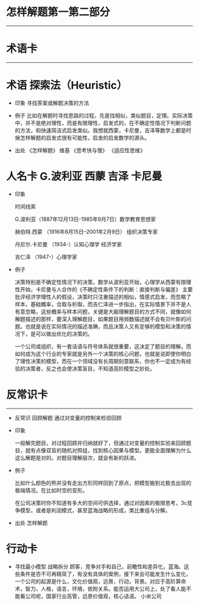 # 怎样解题第一第二部分
---

# 术语卡

---

# 术语 探索法（Heuristic）

- 印象  寻找答案或解题决策的方法

- 例子  比如在解题时寻找思路的过程，先是找相似，类似题目，定理。实际决策中，并不是绝对理性，而是有限理性，启发式的，在不确定性情况下判断问题的方法，和快速简洁式启发类似。我想就西蒙，卡尼曼，吉泽等数学上都是时候怎样解题的启发式很有可能性，启发的启发数学的源头。

- 出处  《怎样解题》 维基 《思考快与慢》  《适应性思维》


# 人名卡 G.波利亚 西蒙 吉泽 卡尼曼 
   
  - 印象 
  
    时间线索 

    G.波利亚（1887年12月13日-1985年9月7日）数学教育思想家
  
    赫伯特.西蒙  （1916年6月15日–2001年2月9日）  组织决策专家 
 
    丹尼尔.卡尼曼 （1934-）认知心理学 经济学家 
 
    吉仁泽 （1947-）心理学家 
 - 例子

     决策特别是不确定性情况下的决策，数学从波利亚开始，心理学从西蒙有限理性开始，卡尼曼与人合作的《不确定性条件下的判断：直接判断与偏差》 主要批评经济学理性人的假设，决策时只注重描述的相似，情感式启发，而忽略了样本，基础概率，合取与析取，而吉仁泽进一步指出，在实际情景下并不是人有意忽略，这些概率与样本问题，关键是大脑理解题目的方式不同，就像如何解题描述的那样，要深入理解题目，如果题目用频数描述就不会有贝叶斯的问题。也就是说在实际情况的描述准确，而且决策人又有足够的模型和决策的情况下，是可以做出优化的决策的。

     一个公司或组织，有一套话语与符号体系就很重要，这决定了题目的理解。而如何成为这个行业的专家就是另外一个决策的核心问题，也就是说即使你明白了理性决策的模型，而在一个领域没有长周期刻意联系，你也不一定成为有经验的决策者，反之也会使决策盲目，不知道高阶模型之妙处。

#  反常识卡

---

- 反常识 回顾解题 通过对变量的控制来检验回顾

- 印象

    一般解完题目，对过程回顾并归纳就好了，但通过对变量的控制实验来回顾题目，就有点像双盲的随机对照组，找到核心因果与模型。更能全面理解为什么这么解题是对的。对题目理解层次，就会有新的跃进。

- 例子 

    比如什么颜色的熊并没有走出方形同样回到了原点，把模型搬到北极去出现的极端情况。在比如时空的变形。

    在公司决策时你不知道有多大的空间可供选择，通过对因素的极限思考，3c竞争模型，或者是利润模式，甚至蓝海战略的形成，类比重组与分解。

- 出处 怎样解题

# 行动卡

- 寻找最小模型  战略拆分 顾客，竞争对手和自己，前瞻性和差异化，蓝海。这些条件是否不可再精简了，有没有具体的案例，接下来会可能发生什么变化，一个公司的起源是什么，文化价值观，远景，行动，背景。对应于高阶算命术，智力，人格，语言，环境，依附关系。能否运用大公司上，处了看人能不能看公司呢，国家行业高管，远景价值观，核心话语。
 小米公司 
 

  

  